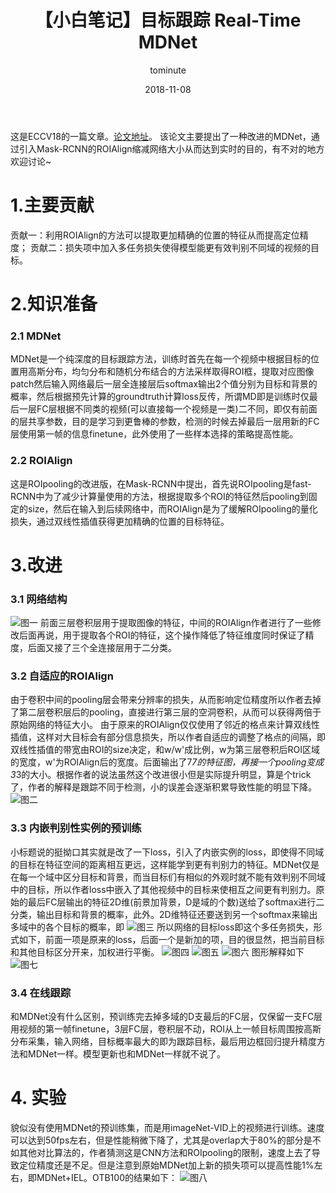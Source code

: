 ﻿---
layout:     post
title:      【小白笔记】目标跟踪 Real-Time MDNet
date:       2018-11-08
author:     tominute
header-img: img/post-bg-ios9-web.jpg
catalog: true
tags:
    - Tracking
    - MDNet
---
这是ECCV18的一篇文章。[论文地址](http://openaccess.thecvf.com/content_ECCV_2018/papers/Ilchae_Jung_Real-Time_MDNet_ECCV_2018_paper.pdf)。
   该论文主要提出了一种改进的MDNet，通过引入Mask-RCNN的ROIAlign缩减网络大小从而达到实时的目的，有不对的地方欢迎讨论~
# 1.主要贡献 
贡献一：利用ROIAlign的方法可以提取更加精确的位置的特征从而提高定位精度；
贡献二：损失项中加入多任务损失使得模型能更有效判别不同域的视频的目标。
# 2.知识准备
### 2.1 MDNet
MDNet是一个纯深度的目标跟踪方法，训练时首先在每一个视频中根据目标的位置用高斯分布，均匀分布和随机分布结合的方法采样取得ROI框，提取对应图像patch然后输入网络最后一层全连接层后softmax输出2个值分别为目标和背景的概率，然后根据预先计算的groundtruth计算loss反传，所谓MD即是训练时仅最后一层FC层根据不同类的视频(可以直接每一个视频是一类)二不同，即仅有前面的层共享参数，目的是学习到更鲁棒的参数，检测的时候去掉最后一层用新的FC层使用第一帧的信息finetune，此外使用了一些样本选择的策略提高性能。
### 2.2 ROIAlign
这是ROIpooling的改进版，在Mask-RCNN中提出，首先说ROIpooling是fast-RCNN中为了减少计算量使用的方法，根据提取多个ROI的特征然后pooling到固定的size，然后在输入到后续网络中，而ROIAlign是为了缓解ROIpooling的量化损失，通过双线性插值获得更加精确的位置的目标特征。
# 3.改进
### 3.1 网络结构
![图一](https://img-blog.csdnimg.cn/20181102153336293.JPG)
前面三层卷积层用于提取图像的特征，中间的ROIAlign作者进行了一些修改后面再说，用于提取各个ROI的特征，这个操作降低了特征维度同时保证了精度，后面又接了三个全连接层用于二分类。
### 3.2 自适应的ROIAlign
由于卷积中间的pooling层会带来分辨率的损失，从而影响定位精度所以作者去掉了第二层卷积层后的pooling，直接进行第三层的空洞卷积，从而可以获得两倍于原始网络的特征大小。
由于原来的ROIAlign仅仅使用了邻近的格点来计算双线性插值，这样对大目标会有部分信息损失，所以作者自适应的调整了格点的间隔，即双线性插值的带宽由ROI的size决定，和w/w'成比例，w为第三层卷积后ROI区域的宽度，w'为ROIAlign后的宽度。后面输出了7*7的特征图，再接一个pooling变成3*3的大小。根据作者的说法虽然这个改进很小但是实际提升明显，算是个trick了，作者的解释是跟踪不同于检测，小的误差会逐渐积累导致性能的明显下降。
![图二](https://img-blog.csdnimg.cn/20181102153347314.JPG?x-oss-process=image/watermark,type_ZmFuZ3poZW5naGVpdGk,shadow_10,text_aHR0cHM6Ly9ibG9nLmNzZG4ubmV0L3NpbmF0XzI3MzE4ODgx,size_16,color_FFFFFF,t_70)
### 3.3 内嵌判别性实例的预训练
小标题说的挺拗口其实就是改了一下loss，引入了内嵌实例的loss，即使得不同域的目标在特征空间的距离相互更远，这样能学到更有判别力的特征。MDNet仅是在每一个域中区分目标和背景，而当目标们有相似的外观时就不能有效判别不同域中的目标，所以作者loss中嵌入了其他视频中的目标来使相互之间更有判别力。原始的最后FC层输出的特征2D维(前景加背景，D是域的个数)送给了softmax进行二分类，输出目标和背景的概率，此外。2D维特征还要送到另一个softmax来输出多域中的各个目标的概率，即
![图三](https://img-blog.csdnimg.cn/20181102153357381.JPG)
所以网络的目标loss即这个多任务损失，形式如下，前面一项是原来的loss，后面一个是新加的项，目的很显然，把当前目标和其他目标区分开来，加权进行平衡。
![图四](https://img-blog.csdnimg.cn/20181102153404548.JPG)
![图五](https://img-blog.csdnimg.cn/20181102153413451.JPG)
![图六](https://img-blog.csdnimg.cn/20181102153422484.JPG)
图形解释如下
![图七](https://img-blog.csdnimg.cn/20181102153430666.JPG?x-oss-process=image/watermark,type_ZmFuZ3poZW5naGVpdGk,shadow_10,text_aHR0cHM6Ly9ibG9nLmNzZG4ubmV0L3NpbmF0XzI3MzE4ODgx,size_16,color_FFFFFF,t_70)
### 3.4 在线跟踪
和MDNet没有什么区别，预训练完去掉多域的D支最后的FC层，仅保留一支FC层用视频的第一帧finetune，3层FC层，卷积层不动，ROI从上一帧目标周围按高斯分布采集，输入网络，目标概率最大的即为跟踪目标，最后用边框回归提升精度方法和MDNet一样。模型更新也和MDNet一样就不说了。
# 4. 实验
貌似没有使用MDNet的预训练集，而是用imageNet-VID上的视频进行训练。速度可以达到50fps左右，但是性能稍微下降了，尤其是overlap大于80%的部分是不如其他对比算法的，作者猜测这是CNN方法和ROIpooling的限制，速度上去了导致定位精度还是不足。但是注意到原始MDNet加上新的损失项可以提高性能1%左右，即MDNet+IEL。OTB100的结果如下：
![图八](https://img-blog.csdnimg.cn/20181102153438710.JPG?x-oss-process=image/watermark,type_ZmFuZ3poZW5naGVpdGk,shadow_10,text_aHR0cHM6Ly9ibG9nLmNzZG4ubmV0L3NpbmF0XzI3MzE4ODgx,size_16,color_FFFFFF,t_70)
